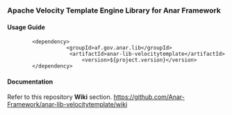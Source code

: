 ### Apache Velocity Template Engine Library for Anar Framework

#### Usage Guide

```
		<dependency>
	               <groupId>af.gov.anar.lib</groupId>
	                <artifactId>anar-lib-velocitytemplate</artifactId>
                        <version>${project.version}</version>
		</dependency>

```


#### Documentation

Refer to this repository **Wiki** section.
https://github.com/Anar-Framework/anar-lib-velocitytemplate/wiki
